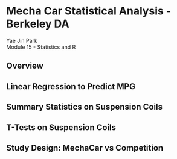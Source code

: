 # Mecha Car Statistical Analysis - Berkeley DA
Yae Jin Park\
Module 15 - Statistics and R

## Overview
## Linear Regression to Predict MPG
## Summary Statistics on Suspension Coils
## T-Tests on Suspension Coils
## Study Design: MechaCar vs Competition